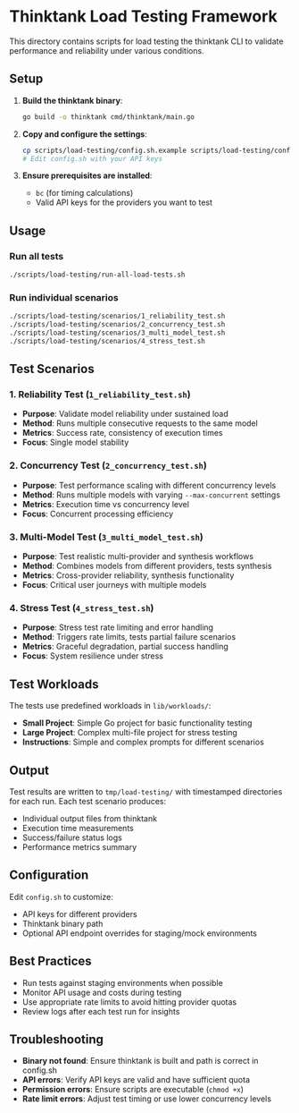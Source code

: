 # Thinktank Load Testing Framework

This directory contains scripts for load testing the thinktank CLI to validate performance and reliability under various conditions.

## Setup

1. **Build the thinktank binary**:
   ```bash
   go build -o thinktank cmd/thinktank/main.go
   ```

2. **Copy and configure the settings**:
   ```bash
   cp scripts/load-testing/config.sh.example scripts/load-testing/config.sh
   # Edit config.sh with your API keys
   ```

3. **Ensure prerequisites are installed**:
   - `bc` (for timing calculations)
   - Valid API keys for the providers you want to test

## Usage

### Run all tests
```bash
./scripts/load-testing/run-all-load-tests.sh
```

### Run individual scenarios
```bash
./scripts/load-testing/scenarios/1_reliability_test.sh
./scripts/load-testing/scenarios/2_concurrency_test.sh
./scripts/load-testing/scenarios/3_multi_model_test.sh
./scripts/load-testing/scenarios/4_stress_test.sh
```

## Test Scenarios

### 1. Reliability Test (`1_reliability_test.sh`)
- **Purpose**: Validate model reliability under sustained load
- **Method**: Runs multiple consecutive requests to the same model
- **Metrics**: Success rate, consistency of execution times
- **Focus**: Single model stability

### 2. Concurrency Test (`2_concurrency_test.sh`)
- **Purpose**: Test performance scaling with different concurrency levels
- **Method**: Runs multiple models with varying `--max-concurrent` settings
- **Metrics**: Execution time vs concurrency level
- **Focus**: Concurrent processing efficiency

### 3. Multi-Model Test (`3_multi_model_test.sh`)
- **Purpose**: Test realistic multi-provider and synthesis workflows
- **Method**: Combines models from different providers, tests synthesis
- **Metrics**: Cross-provider reliability, synthesis functionality
- **Focus**: Critical user journeys with multiple models

### 4. Stress Test (`4_stress_test.sh`)
- **Purpose**: Stress test rate limiting and error handling
- **Method**: Triggers rate limits, tests partial failure scenarios
- **Metrics**: Graceful degradation, partial success handling
- **Focus**: System resilience under stress

## Test Workloads

The tests use predefined workloads in `lib/workloads/`:

- **Small Project**: Simple Go project for basic functionality testing
- **Large Project**: Complex multi-file project for stress testing
- **Instructions**: Simple and complex prompts for different scenarios

## Output

Test results are written to `tmp/load-testing/` with timestamped directories for each run. Each test scenario produces:

- Individual output files from thinktank
- Execution time measurements
- Success/failure status logs
- Performance metrics summary

## Configuration

Edit `config.sh` to customize:
- API keys for different providers
- Thinktank binary path
- Optional API endpoint overrides for staging/mock environments

## Best Practices

- Run tests against staging environments when possible
- Monitor API usage and costs during testing
- Use appropriate rate limits to avoid hitting provider quotas
- Review logs after each test run for insights

## Troubleshooting

- **Binary not found**: Ensure thinktank is built and path is correct in config.sh
- **API errors**: Verify API keys are valid and have sufficient quota
- **Permission errors**: Ensure scripts are executable (`chmod +x`)
- **Rate limit errors**: Adjust test timing or use lower concurrency levels
